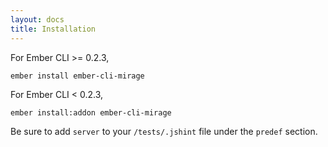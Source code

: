 ```yaml
---
layout: docs
title: Installation
---
```


For Ember CLI >= 0.2.3,

```
ember install ember-cli-mirage
```

For Ember CLI < 0.2.3,

```
ember install:addon ember-cli-mirage
```

Be sure to add `server` to your `/tests/.jshint` file under the `predef` section.

